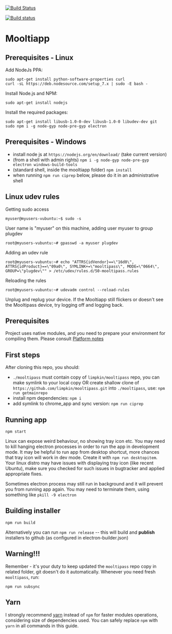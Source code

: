 
[![Build Status](https://travis-ci.org/limpkin/mooltiapp.svg?branch=master)](https://travis-ci.org/limpkin/mooltiapp)

[![Build status](https://ci.appveyor.com/api/projects/status/nce8eenqf1wq9f92?svg=true)](https://ci.appveyor.com/project/limpkin/mooltiapp)

# Mooltiapp

Prerequisites - Linux
---------------------

Add NodeJs PPA:

    sudo apt-get install python-software-properties curl
    curl -sL https://deb.nodesource.com/setup_7.x | sudo -E bash -

Install Node.js and NPM:

    sudo apt-get install nodejs

Install the required packages:

    sudo apt-get install libusb-1.0-0-dev libusb-1.0-0 libudev-dev git
    sudo npm i -g node-gyp node-pre-gyp electron

Prerequisites - Windows
-----------------------

- install node js at `https://nodejs.org/en/download/` (take current version)
- (from a shell with admin rights) `npm i -g node-gyp node-pre-gyp electron windows-build-tools`
- (standard shell, inside the mooltiapp folder) `npm install`
- when running `npm run ciprep` below, please do it in an administrative shell

Linux udev rules
----------------
Getting sudo access

    myuser@myusers-vubuntu:~$ sudo -s

User name is "myuser" on this machine, adding user myuser to group plugdev

    root@myusers-vubuntu:~# gpasswd -a myuser plugdev

Adding an udev rule

    root@myusers-vubuntu:~# echo "ATTRS{idVendor}==\"16d0\", ATTRS{idProduct}==\"09a0\", SYMLINK+=\"mooltipass\", MODE=\"0664\", GROUP=\"plugdev\"" > /etc/udev/rules.d/50-mooltipass.rules

Reloading the rules

    root@myusers-vubuntu:~# udevadm control --reload-rules

Unplug and replug your device. If the Mooltiapp still flickers or doesn't see the Mooltipass device, try logging off and logging back.

Prerequisites
-------------

Project uses native modules, and you need to prepare your environment for compiling them.
Please consult [Platform notes](DEVELOPMENT.md#platform-notes)

First steps
-----------
After cloning this repo, you should:

- `./mooltipass` must contain copy of `limpkin/mooltipass` repo, you can make symlink to your local copy
OR create shallow clone of `https://github.com/limpkin/mooltipass.git` into `./mooltipass`, use: `npm run getmainrepo`
- install npm dependencies: `npm i`
- add symlink to chrome_app and sync version: `npm run ciprep`

Running app
-----------

    npm start

Linux can expose weird behaviour, no showing tray icon etc. You may need to kill hanging electron processes in order to run the app in development mode.
It may be helpful to run app from desktop shortcut, more chances that tray icon will work in dev mode. 
Create it with `npm run desktopitem`. Your linux distro may have issues with displaying tray icon (like recent Ubuntu), 
make sure you checked for such issues in bugtracker and applied appropriate fixes.

Sometimes electron process may still run in background and it will prevent you from running app again.
You may need to terminate them, using something like `pkill -9 electron`

Building installer
------------------

    npm run build 

Alternatively you can run `npm run release` -- this will build and **publish** installers to github (as configured in electron-builder.json)

Warning!!!
----------

Remember - it's your duty to keep updated the `mooltipass` repo copy in related folder, git doesn't do it automatically. 
Whenever you need fresh `mooltipass`, run: 

    npm run subsync    

Yarn
----

I strongly recommend [yarn](https://yarnpkg.com/) instead of `npm` for faster modules operations, considering size of dependencies used.
You can safely replace `npm` with `yarn` in all commands in this guide. 
